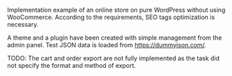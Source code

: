 Implementation example of an online store on pure WordPress without using WooCommerce. 
According to the requirements, SEO tags optimization is necessary.

A theme and a plugin have been created with simple management from the admin panel.
Test JSON data is loaded from https://dummyjson.com/.

TODO: The cart and order export are not fully implemented as the task did not specify the format and method of export.
